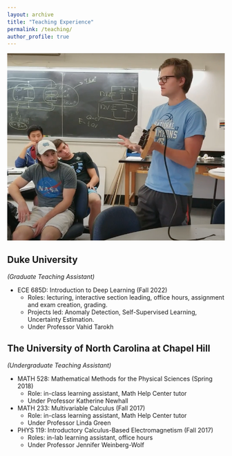 ```yaml
---
layout: archive
title: "Teaching Experience"
permalink: /teaching/
author_profile: true
---
```


![Me teaching students about equivalent circuits in PHYS 119 (Introductory Electromagnetism) as a teaching assistant my sophomore year at UNC Chapel Hill.](../images/teaching/meteaching119.png)

## Duke University
*(Graduate Teaching Assistant)*

- ECE 685D: Introduction to Deep Learning (Fall 2022)
  - Roles: lecturing, interactive section leading, office hours, assignment and exam creation, grading.
  - Projects led: Anomaly Detection, Self-Supervised Learning, Uncertainty Estimation.
  - Under Professor Vahid Tarokh

## The University of North Carolina at Chapel Hill
*(Undergraduate Teaching Assistant)*

- MATH 528: Mathematical Methods for the Physical Sciences (Spring 2018)
  - Role: in-class learning assistant, Math Help Center tutor
  - Under Professor Katherine Newhall
- MATH 233: Multivariable Calculus (Fall 2017)
  - Role: in-class learning assistant, Math Help Center tutor
  - Under Professor Linda Green
- PHYS 119: Introductory Calculus-Based Electromagnetism (Fall 2017)
  - Roles: in-lab learning assistant, office hours
  - Under Professor Jennifer Weinberg-Wolf